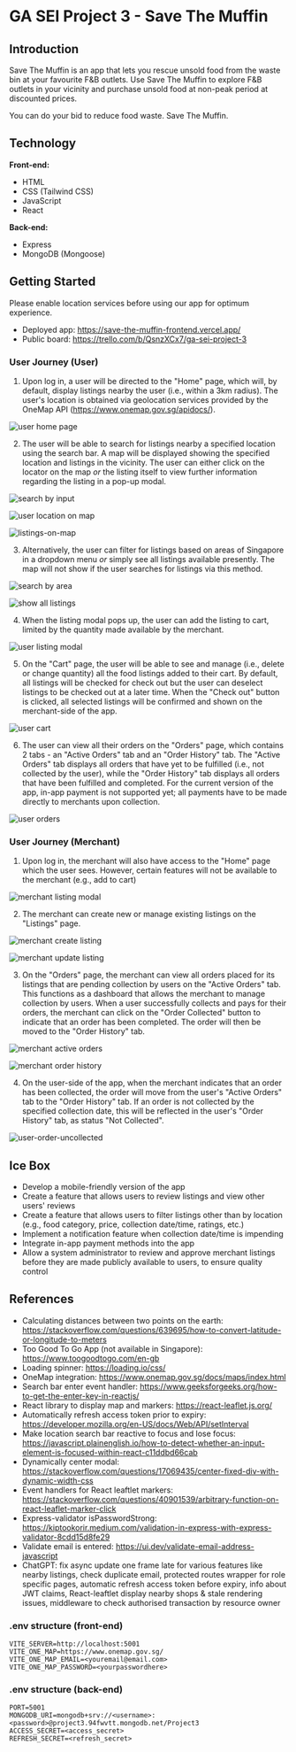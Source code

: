 # GA SEI Project 3 - Save The Muffin

## Introduction

Save The Muffin is an app that lets you rescue unsold food from the waste bin at your favourite F&B outlets. Use Save The Muffin to explore F&B outlets in your vicinity and purchase unsold food at non-peak period at discounted prices.

You can do your bid to reduce food waste. Save The Muffin.

## Technology

**Front-end:**

- HTML
- CSS (Tailwind CSS)
- JavaScript
- React

**Back-end:**

- Express
- MongoDB (Mongoose)

## Getting Started

Please enable location services before using our app for optimum experience.

- Deployed app: https://save-the-muffin-frontend.vercel.app/
- Public board: https://trello.com/b/QsnzXCx7/ga-sei-project-3

### User Journey (User)

1. Upon log in, a user will be directed to the "Home" page, which will, by default, display listings nearby the user (i.e., within a 3km radius). The user's location is obtained via geolocation services provided by the OneMap API (https://www.onemap.gov.sg/apidocs/).

![user home page](./screenshots/user-home.png)

2. The user will be able to search for listings nearby a specified location using the search bar. A map will be displayed showing the specified location and listings in the vicinity. The user can either click on the locator on the map _or_ the listing itself to view further information regarding the listing in a pop-up modal.

![search by input](./screenshots/search-by-input.png)

![user location on map](./screenshots/user-location-on-map.png)

![listings-on-map](./screenshots/listings-on-map.png)

3. Alternatively, the user can filter for listings based on areas of Singapore in a dropdown menu _or_ simply see all listings available presently. The map will not show if the user searches for listings via this method.

![search by area](./screenshots/search-by-area.png)

![show all listings](./screenshots/show-all-listings.png)

4. When the listing modal pops up, the user can add the listing to cart, limited by the quantity made available by the merchant.

![user listing modal](./screenshots/user-listing-modal.png)

5. On the "Cart" page, the user will be able to see and manage (i.e., delete or change quantity) all the food listings added to their cart. By default, all listings will be checked for check out but the user can deselect listings to be checked out at a later time. When the "Check out" button is clicked, all selected listings will be confirmed and shown on the merchant-side of the app.

![user cart](./screenshots/user-cart.png)

6. The user can view all their orders on the "Orders" page, which contains 2 tabs - an "Active Orders" tab and an "Order History" tab. The "Active Orders" tab displays all orders that have yet to be fulfilled (i.e., not collected by the user), while the "Order History" tab displays all orders that have been fulfilled and completed. For the current version of the app, in-app payment is not supported yet; all payments have to be made directly to merchants upon collection.

![user orders](./screenshots/user-orders.png)

### User Journey (Merchant)

1. Upon log in, the merchant will also have access to the "Home" page which the user sees. However, certain features will not be available to the merchant (e.g., add to cart)

![merchant listing modal](./screenshots/merchant-listing-modal.png)

2. The merchant can create new or manage existing listings on the "Listings" page.

![merchant create listing](./screenshots/merchant-create-listing.png)

![merchant update listing](./screenshots/merchant-update-listing.png)

3. On the "Orders" page, the merchant can view all orders placed for its listings that are pending collection by users on the "Active Orders" tab. This functions as a dashboard that allows the merchant to manage collection by users. When a user successfully collects and pays for their orders, the merchant can click on the "Order Collected" button to indicate that an order has been completed. The order will then be moved to the "Order History" tab.

![merchant active orders](./screenshots/merchant-active-orders.png)

![merchant order history](./screenshots/merchant-order-history.png)

4. On the user-side of the app, when the merchant indicates that an order has been collected, the order will move from the user's "Active Orders" tab to the "Order History" tab. If an order is not collected by the specified collection date, this will be reflected in the user's "Order History" tab, as status "Not Collected".

![user-order-uncollected](./screenshots/user-order-uncollected.png)

## Ice Box

- Develop a mobile-friendly version of the app
- Create a feature that allows users to review listings and view other users' reviews
- Create a feature that allows users to filter listings other than by location (e.g., food category, price, collection date/time, ratings, etc.)
- Implement a notification feature when collection date/time is impending
- Integrate in-app payment methods into the app
- Allow a system administrator to review and approve merchant listings before they are made publicly available to users, to ensure quality control

## References

- Calculating distances between two points on the earth: https://stackoverflow.com/questions/639695/how-to-convert-latitude-or-longitude-to-meters
- Too Good To Go App (not available in Singapore): https://www.toogoodtogo.com/en-gb
- Loading spinner: https://loading.io/css/
- OneMap integration: https://www.onemap.gov.sg/docs/maps/index.html
- Search bar enter event handler: https://www.geeksforgeeks.org/how-to-get-the-enter-key-in-reactjs/
- React library to display map and markers: https://react-leaflet.js.org/
- Automatically refresh access token prior to expiry: https://developer.mozilla.org/en-US/docs/Web/API/setInterval
- Make location search bar reactive to focus and lose focus: https://javascript.plainenglish.io/how-to-detect-whether-an-input-element-is-focused-within-react-c11ddbd66cab
- Dynamically center modal: https://stackoverflow.com/questions/17069435/center-fixed-div-with-dynamic-width-css
- Event handlers for React leaftlet markers: https://stackoverflow.com/questions/40901539/arbitrary-function-on-react-leaflet-marker-click
- Express-validator isPasswordStrong: https://kiptookorir.medium.com/validation-in-express-with-express-validator-8cdd15d8fe29
- Validate email is entered: https://ui.dev/validate-email-address-javascript
- ChatGPT: fix async update one frame late for various features like nearby listings, check duplicate email, protected routes wrapper for role specific pages, automatic refresh access token before expiry, info about JWT claims, React-leaftlet display nearby shops & stale rendering issues, middleware to check authorised transaction by resource owner

### .env structure (front-end)

```
VITE_SERVER=http://localhost:5001
VITE_ONE_MAP=https://www.onemap.gov.sg/
VITE_ONE_MAP_EMAIL=<youremail@email.com>
VITE_ONE_MAP_PASSWORD=<yourpasswordhere>
```

### .env structure (back-end)

```
PORT=5001
MONGODB_URI=mongodb+srv://<username>:<password>@project3.94fwvtt.mongodb.net/Project3
ACCESS_SECRET=<access_secret>
REFRESH_SECRET=<refresh_secret>
```
